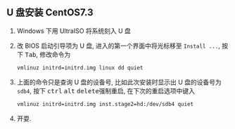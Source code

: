 ## U 盘安装 CentOS7.3

1. Windows 下用 UltraISO 将系统刻入 U 盘
2. 改 BIOS 启动引导项为 U 盘, 进入的第一个界面中将光标移至 `Install ...`,
   按下 <kbd>Tab</kbd>, 修改命令为

   ```bash
   vmlinuz initrd=initrd.img linux dd quiet
   ```

3. 上面的命令只是查询 U 盘的设备号, 比如此次安装时显示出 U 盘的设备号为 `sdb4`,
   按下 <kbd>ctrl</kbd> <kbd>alt</kbd> <kbd>delete</kbd>强制重启,
   在下次的重启选项中键入

   ```bash
   vmlinuz initrd=initrd.img inst.stage2=hd:/dev/sdb4 quiet
   ```

4. 开耍.
